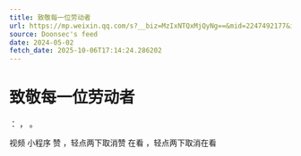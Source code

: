 ```yaml
---
title: 致敬每一位劳动者
url: https://mp.weixin.qq.com/s?__biz=MzIxNTQxMjQyNg==&mid=2247492177&idx=1&sn=e7dd80aec12c7f66ad11436d9e45f94e
source: Doonsec's feed
date: 2024-05-02
fetch_date: 2025-10-06T17:14:24.286202
---
```


# 致敬每一位劳动者

：
，
。

视频
小程序
赞
，轻点两下取消赞
在看
，轻点两下取消在看